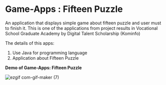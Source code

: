 # Game-Apps : Fifteen Puzzle
An application that displays simple game about fifteen puzzle and user must to finish it. This is one of the applications from project results in Vocational School Graduate Academy by Digital Talent Scholarship (Kominfo)

The details of this apps:

1. Use Java for programming language
2. Application about Fifteen Puzzle


<b> Demo of Game-Apps: Fifteen Puzzle </b> 

![ezgif com-gif-maker (7)](https://user-images.githubusercontent.com/89477206/199474985-8e67c0f7-815e-4ca8-8db9-16cf91a47d21.gif)
